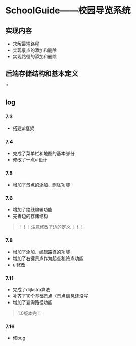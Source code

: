 # SchoolGuide——校园导览系统
## 实现内容
* 求解最短路程
* 实现景点的添加和删除
* 实现路径的添加和删除
## 后端存储结构和基本定义
''  

## log
### 7.3
* 搭建ui框架

### 7.4
* 完成了菜单栏和地图的基本部分
* 修改了一点ui设计

### 7.5
* 增加了景点的添加、删除功能

### 7.6
* 增加了路线编辑功能
* 完善边的存储结构
> ！！！注意修改了边的定义！！！

### 7.8
* 增加了添加、编辑路径的功能
* 增加了右键景点作为起点和终点功能
* ui修改

### 7.11
* 完成了dijkstra算法
* 补齐了10个基础景点（景点信息还没写
* 增加了查询路径功能
> 1.0版本完工

### 7.16
* 修bug
